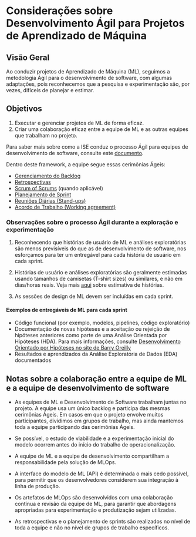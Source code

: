 # Considerações sobre Desenvolvimento Ágil para Projetos de Aprendizado de Máquina

## Visão Geral

Ao conduzir projetos de Aprendizado de Máquina (ML), seguimos a metodologia Ágil para o desenvolvimento de software, com algumas adaptações, pois reconhecemos que a pesquisa e experimentação são, por vezes, difíceis de planejar e estimar.

## Objetivos

1. Executar e gerenciar projetos de ML de forma eficaz.
2. Criar uma colaboração eficaz entre a equipe de ML e as outras equipes que trabalham no projeto.

Para saber mais sobre como a ISE conduz o processo Ágil para equipes de desenvolvimento de software, consulte este [documento](../agile-development).

Dentro deste framework, a equipe segue essas cerimônias Ágeis:

- [Gerenciamento do Backlog](../agile-development/advanced-topics/backlog-management/README.md)
- [Retrospectivas](../agile-development/core-expectations/README.md)
- [Scrum of Scrums](../agile-development/advanced-topics/effective-organization/scrum-of-scrums.md) (quando aplicável)
- [Planejamento de Sprint](../agile-development/core-expectations/README.md)
- [Reuniões Diárias (Stand-ups)](../agile-development/core-expectations/README.md)
- [Acordo de Trabalho (Working agreement)](../agile-development/advanced-topics/team-agreements/working-agreements.md)

### Observações sobre o processo Ágil durante a exploração e experimentação

1. Reconhecendo que histórias de usuário de ML e análises exploratórias são menos previsíveis do que as de desenvolvimento de software, nos esforçamos para ter um entregável para cada história de usuário em cada sprint.

2. Histórias de usuário e análises exploratórias são geralmente estimadas usando tamanhos de camisetas (T-shirt sizes) ou similares, e não em dias/horas reais. Veja mais [aqui](../agile-development/core-expectations/README.md) sobre estimativa de histórias.

3. As sessões de design de ML devem ser incluídas em cada sprint.

#### Exemplos de entregáveis de ML para cada sprint

- Código funcional (por exemplo, modelos, pipelines, código exploratório)
- Documentação de novas hipóteses e a aceitação ou rejeição de hipóteses anteriores como parte de uma Análise Orientada por Hipóteses (HDA). Para mais informações, consulte [Desenvolvimento Orientado por Hipóteses no site de Barry Oreilly](https://barryoreilly.com/explore/blog/how-to-implement-hypothesis-driven-development/)
- Resultados e aprendizados da Análise Exploratória de Dados (EDA) documentados

## Notas sobre a colaboração entre a equipe de ML e a equipe de desenvolvimento de software

- As equipes de ML e Desenvolvimento de Software trabalham juntas no projeto. A equipe usa um único backlog e participa das mesmas cerimônias Ágeis. Em casos em que o projeto envolve muitos participantes, dividimos em grupos de trabalho, mas ainda mantemos toda a equipe participando das cerimônias Ágeis.

- Se possível, o estudo de viabilidade e a experimentação inicial do modelo ocorrem antes do início do trabalho de operacionalização.
- A equipe de ML e a equipe de desenvolvimento compartilham a responsabilidade pela solução de MLOps.
- A interface do modelo de ML (API) é determinada o mais cedo possível, para permitir que os desenvolvedores considerem sua integração à linha de produção.
- Os artefatos de MLOps são desenvolvidos com uma colaboração contínua e revisão da equipe de ML, para garantir que abordagens apropriadas para experimentação e
produtização sejam utilizadas.
- As retrospectivas e o planejamento de sprints são realizados no nível de toda a equipe e não no nível de grupos de trabalho específicos.
